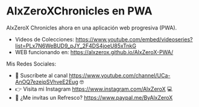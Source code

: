 # AlxZeroXChronicles en PWA

AlxZeroX Chronicles ahora en una aplicación web progresiva (PWA).

* Videos de Colecciones: https://www.youtube.com/embed/videoseries?list=PLx7N6WeBUD9_pJY_2F4DS4joeU85xTnkG
* WEB funcionando en: https://alxzerox.github.io/AlxZeroX-PWA/


Mis Redes Sociales:

* 🔔 Suscríbete al canal https://www.youtube.com/channel/UCa-AnOQ7ezeipSVhveE2Eug 🤓
* 👉 Visita mi Instagram  https://www.instagram.com/AlxZeroX 💻
* 🌮 ¿Me invítas un Refresco? https://www.paypal.me/ByAlxZeroX
